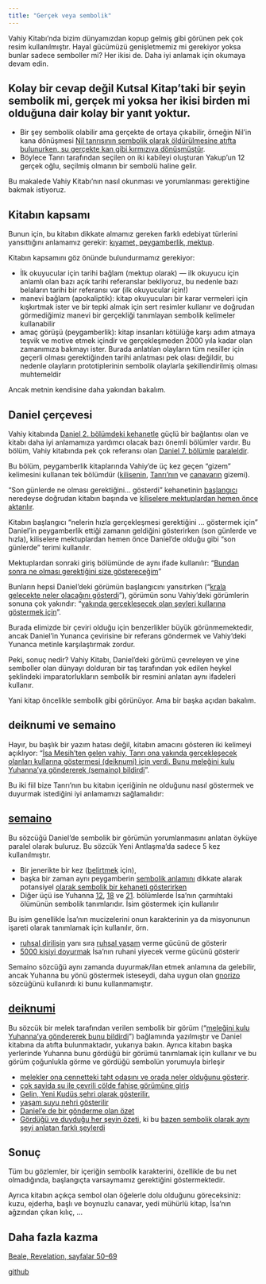 ```yaml
---
title: "Gerçek veya sembolik"
---
```



Vahiy Kitabı’nda bizim dünyamızdan kopup gelmiş gibi görünen pek çok resim kullanılmıştır. Hayal gücümüzü genişletmemiz mi gerekiyor yoksa bunlar sadece semboller mi? Her ikisi de. Daha iyi anlamak için okumaya devam edin.


## Kolay bir cevap değil Kutsal Kitap’taki bir şeyin sembolik mi, gerçek mi yoksa her ikisi birden mi olduğuna dair kolay bir yanıt yoktur.

<a name="d073"></a>
- Bir şey sembolik olabilir ama gerçekte de ortaya çıkabilir, örneğin Nil’in kana dönüşmesi [Nil tanrısının sembolik olarak öldürülmesine atıfta bulunurken, su gerçekte kan gibi kırmızıya dönüşmüştür](https://www.bibleserver.com/TR/M%C4%B1s%C4%B1rdan%20%C3%87%C4%B1k%C4%B1%C5%9F7%3A14-24).
- Böylece Tanrı tarafından seçilen on iki kabileyi oluşturan Yakup’un 12 gerçek oğlu, seçilmiş olmanın bir sembolü haline gelir.


Bu makalede Vahiy Kitabı’nın nasıl okunması ve yorumlanması gerektiğine bakmak istiyoruz.


## Kitabın kapsamı

<a name="1fc1"></a>
Bunun için, bu kitabın dikkate almamız gereken farklı edebiyat türlerini yansıttığını anlamamız gerekir: [kıyamet, peygamberlik, mektup](../../../background/literature/expl/the-book-of-revelation-how-to-read-it/index.html).

Kitabın kapsamını göz önünde bulundurmamız gerekiyor:

- İlk okuyucular için tarihi bağlam (mektup olarak) — ilk okuyucu için anlamlı olan bazı açık tarihi referanslar bekliyoruz, bu nedenle bazı belaların tarihi bir referansı var (ilk okuyucular için!)
- manevi bağlam (apokaliptik): kitap okuyucuları bir karar vermeleri için kışkırtmak ister ve bir tepki almak için sert resimler kullanır ve doğrudan görmediğimiz manevi bir gerçekliği tanımlayan sembolik kelimeler kullanabilir
- amaç görüşü (peygamberlik): kitap insanları kötülüğe karşı adım atmaya teşvik ve motive etmek içindir ve gerçekleşmeden 2000 yıla kadar olan zamanımıza bakmayı ister. Burada anlatılan olayların tüm nesiller için geçerli olması gerektiğinden tarihi anlatması pek olası değildir, bu nedenle olayların prototiplerinin sembolik olaylarla şekillendirilmiş olması muhtemeldir


Ancak metnin kendisine daha yakından bakalım.


## Daniel çerçevesi

<a name="6075"></a>
Vahiy kitabında [Daniel 2. bölümdeki kehanetle](https://www.bibleserver.com/TR/Daniel2%3A28-45) güçlü bir bağlantısı olan ve kitabı daha iyi anlamamıza yardımcı olacak bazı önemli bölümler vardır. Bu bölüm, Vahiy kitabında pek çok referansı olan [Daniel 7. bölümle](https://www.bibleserver.com/TR/Daniel7) [paraleldir](../../../bible/daniel/expl/the-four-kingdoms-in-daniel/index.html).

Bu bölüm, peygamberlik kitaplarında Vahiy’de üç kez geçen “gizem” kelimesini kullanan tek bölümdür ([kilisenin](https://www.bibleserver.com/TR/Vahiy1%3A20), [Tanrı’nın](https://www.bibleserver.com/TR/Vahiy10%3A7) ve [canavarın](https://www.bibleserver.com/TR/Vahiy17%3A5) gizemi).

“Son günlerde ne olması gerektiğini… gösterdi” kehanetinin [başlangıcı](https://www.bibleserver.com/TR/Vahiy1%3A1) neredeyse doğrudan kitabın başında ve [kiliselere mektuplardan hemen önce aktarılır](https://www.bibleserver.com/TR/Vahiy1%3A19).

Kitabın başlangıcı “nelerin hızla gerçekleşmesi gerektiğini … göstermek için” Daniel’in peygamberlik ettiği zamanın geldiğini gösterirken (son günlerde ve hızla), kiliselere mektuplardan hemen önce Daniel’de olduğu gibi “son günlerde” terimi kullanılır.

Mektuplardan sonraki giriş bölümünde de aynı ifade kullanılır: “[Bundan sonra ne olması gerektiğini size göstereceğim](https://www.bibleserver.com/TR/Vahiy4%3A1)”

Bunların hepsi Daniel’deki görümün başlangıcını yansıtırken (“[krala gelecekte neler olacağını gösterdi](https://www.bibleserver.com/TR/Daniel2%3A45)”), görümün sonu Vahiy’deki görümlerin sonuna çok yakındır: “[yakında gerçekleşecek olan şeyleri kullarına göstermek için](https://www.bibleserver.com/TR/Vahiy22%3A6)”.

Burada elimizde bir çeviri olduğu için benzerlikler büyük görünmemektedir, ancak Daniel’in Yunanca çevirisine bir referans göndermek ve Vahiy’deki Yunanca metinle karşılaştırmak zordur.

Peki, sonuç nedir? Vahiy Kitabı, Daniel’deki görümü çevreleyen ve yine semboller olan dünyayı dolduran bir taş tarafından yok edilen heykel şeklindeki imparatorlukların sembolik bir resmini anlatan aynı ifadeleri kullanır.

Yani kitap öncelikle sembolik gibi görünüyor. Ama bir başka açıdan bakalım.


## deiknumi ve semaino

<a name="0cc8"></a>
Hayır, bu başlık bir yazım hatası değil, kitabın amacını gösteren iki kelimeyi açıklıyor: “[İsa Mesih’ten gelen vahiy, Tanrı ona yakında gerçekleşecek olanları kullarına göstermesi (deiknumi) için verdi. Bunu meleğini kulu Yuhanna’ya göndererek (semaino) bildirdi](https://www.bibleserver.com/TR/Vahiy1%3A1)”.

Bu iki fiil bize Tanrı’nın bu kitabın içeriğinin ne olduğunu nasıl göstermek ve duyurmak istediğini iyi anlamamızı sağlamalıdır:


## [semaino](https://biblehub.com/greek/4591.htm)

<a name="a772"></a>
Bu sözcüğü Daniel’de sembolik bir görümün yorumlanmasını anlatan öyküye paralel olarak buluruz. Bu sözcük Yeni Antlaşma’da sadece 5 kez kullanılmıştır.

- Bir jenerikte bir kez ([belirtmek](https://www.bibleserver.com/TR/El%C3%A7ilerin%20%C4%B0%C5%9Fleri25%3A27) için),
- başka bir zaman aynı peygamberin [sembolik anlamını](https://www.bibleserver.com/TR/El%C3%A7ilerin%20%C4%B0%C5%9Fleri21%3A10-11) dikkate alarak potansiyel [olarak sembolik bir kehaneti gösterirken](https://www.bibleserver.com/TR/El%C3%A7ilerin%20%C4%B0%C5%9Fleri11%3A28)
- Diğer üçü ise Yuhanna [12](https://www.bibleserver.com/TR/Yuhanna12%3A33), [18](https://www.bibleserver.com/TR/Yuhanna18%3A32) ve [21](https://www.bibleserver.com/TR/Yuhanna21%3A19). bölümlerde İsa’nın çarmıhtaki ölümünün sembolik tanımlarıdır. İsim göstermek için kullanılır


Bu isim genellikle İsa’nın mucizelerini onun karakterinin ya da misyonunun işareti olarak tanımlamak için kullanılır, örn.

- [ruhsal dirilişin](https://www.bibleserver.com/TR/Yuhanna5%3A19-29) yanı sıra [ruhsal yaşam](https://www.bibleserver.com/TR/Yuhanna4%3A46-54) verme gücünü de gösterir
- [5000 kişiyi doyurmak](https://www.bibleserver.com/TR/Matta16%3A5-12) İsa’nın ruhani yiyecek verme gücünü gösterir


Semaino sözcüğü aynı zamanda duyurmak/ilan etmek anlamına da gelebilir, ancak Yuhanna bu yönü göstermek isteseydi, daha uygun olan [gnorizo](https://biblehub.com/greek/1107.htm) sözcüğünü kullanırdı ki bunu kullanmamıştır.


## [deiknumi](https://biblehub.com/greek/1166.htm)

<a name="711f"></a>
Bu sözcük bir melek tarafından verilen sembolik bir görüm (“[meleğini kulu Yuhanna’ya göndererek bunu bildirdi](https://www.bibleserver.com/TR/Vahiy1%3A1)”) bağlamında yazılmıştır ve Daniel kitabına da atıfta bulunmaktadır, yukarıya bakın. Ayrıca kitabın başka yerlerinde Yuhanna bunu gördüğü bir görümü tanımlamak için kullanır ve bu görüm çoğunlukla görme ve gördüğü sembolün yorumuyla birleşir

- [melekler ona cennetteki taht odasını ve orada neler olduğunu gösterir](https://www.bibleserver.com/TR/Vahiy4%3A1).
- [çok sayida su i̇le çevri̇li̇ çölde fahi̇şe görümüne gi̇ri̇ş](https://www.bibleserver.com/TR/Vahiy17%3A1)
- [Gelin, Yeni Kudüs şehri olarak gösterilir.](https://www.bibleserver.com/TR/Vahiy21%3A9-10)
- [yaşam suyu nehri gösterilir](https://www.bibleserver.com/TR/Vahiy22%3A1)
- [Daniel’e de bir gönderme olan özet](https://www.bibleserver.com/TR/Vahiy22%3A6)
- [Gördüğü ve duyduğu her şeyin özeti](https://www.bibleserver.com/TR/Vahiy22%3A8), ki bu [bazen sembolik olarak aynı şeyi anlatan farklı şeylerdi](https://www.bibleserver.com/TR/Vahiy5%3A5-6)



## Sonuç

<a name="dbba"></a>
Tüm bu gözlemler, bir içeriğin sembolik karakterini, özellikle de bu net olmadığında, başlangıçta varsaymamız gerektiğini göstermektedir.

Ayrıca kitabın açıkça sembol olan öğelerle dolu olduğunu göreceksiniz: kuzu, ejderha, başlı ve boynuzlu canavar, yedi mühürlü kitap, İsa’nın ağzından çıkan kılıç, …


## Daha fazla kazma

<a name="554a"></a>
[Beale, Revelation, sayfalar 50–69](../../../gen/background/ressources/how-to-study-the-book-of-revelation/index.html#1b3a)






[github](https://github.com/revelation-today/revelation-today/blob/main/exampleSite/content/docs/background/literature/expl/literally-or-symbolic.tr.md)
